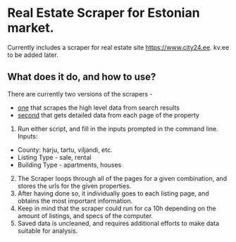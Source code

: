 # Real Estate Scraper for Estonian market.

Currently includes a scraper for real estate site https://www.city24.ee. kv.ee to be added later.

## What does it do, and how to use?
There are currently two versions of the scrapers -
- [one](https://github.com/karelrappo/realestate/blob/main/City24ScraperMin.py) that scrapes the high level data from search results
- [second](https://github.com/karelrappo/realestate/blob/main/Scraper_City24.py) that gets detailed data from each page of the property

1. Run either script, and fill in the inputs prompted in the command line.
Inputs:
- County: harju, tartu, viljandi, etc. 
- Listing Type - sale, rental
- Building Type - apartments, houses 
2. The Scraper loops through all of the pages for a given combination, and stores the urls for the given properties.
3. After having done so, it individually goes to each listing page, and obtains the most important information.
4. Keep in mind that the scraper could run for ca 10h depending on the amount of listings, and specs of the computer.
5. Saved data is uncleaned, and requires additional efforts to make data suitable for analysis.
